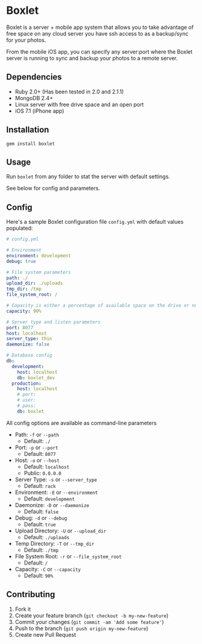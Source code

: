 # Boxlet

Boxlet is a server + mobile app system that allows you to take advantage of free space on any cloud server you have ssh access to as a backup/sync for your photos.

From the mobile iOS app, you can specify any server:port where the Boxlet server is running to sync and backup your photos to a remote server.


## Dependencies

- Ruby 2.0+ (Has been tested in 2.0 and 2.1.1)
- MongoDB 2.4+
- Linux server with free drive space and an open port
- iOS 7.1 (iPhone app)


## Installation

`gem install boxlet`


## Usage

Run `boxlet` from any folder to stat the server with default settings.

See below for config and parameters.


## Config

Here's a sample Boxlet configuration file `config.yml` with default values populated:

```yml
# config.yml

# Environment
environment: development
debug: true

# File system parameters
path: ./
upload_dir: ./uploads
tmp_dir: /tmp
file_system_root: /

# Capacity is either a percentage of available space on the drive or number in MB
capacity: 90%

# Server type and listen parameters
port: 8077
host: localhost
server_type: thin
daemonize: false

# Database config
db:
  development:
    host: localhost
    db: boxlet_dev
  production:
    host: localhost
    # port:
    # user:
    # pass:
    db: boxlet

```

All config options are available as command-line parameters

- Path: `-f` or `--path`
  - Default: `./`
- Port: `-p` or `--port`
  - Default: `8077`
- Host: `-o` or `--host`
  - Default: `localhost`
  - Public: `0.0.0.0`
- Server Type: `-s` or `--server_type`
  - Default: `rack`
- Environment: `-E` or `--environment`
  - Default: `development`
- Daemonize: `-D` or `--daemonize`
  - Default: `false`
- Debug: `-d` or `--debug`
  - Default: `true`
- Upload Directory: `-U` or `--upload_dir`
  - Default: `./uploads`
- Temp Directory: `-T` or `--tmp_dir`
  - Default: `./tmp`
- File System Root: `-r` or `--file_system_root`
  - Default: `/`
- Capacity: `-C` or `--capacity`
  - Default: `90%`



## Contributing

1. Fork it
2. Create your feature branch (`git checkout -b my-new-feature`)
3. Commit your changes (`git commit -am 'Add some feature'`)
4. Push to the branch (`git push origin my-new-feature`)
5. Create new Pull Request
